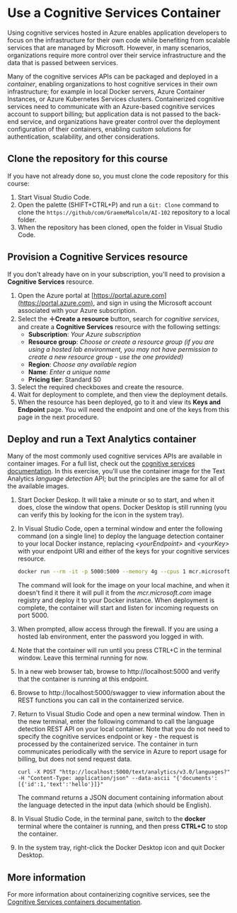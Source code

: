 # Use a Cognitive Services Container

Using cognitive services hosted in Azure enables application developers to focus on the infrastructure for their own code while benefiting from scalable services that are managed by Microsoft. However, in many scenarios, organizations require more control over their service infrastructure and the data that is passed between services.

Many of the cognitive services APIs can be packaged and deployed in a *container*, enabling organizations to host cognitive services in their own infrastructure; for example in local Docker servers, Azure Container Instances, or Azure Kubernetes Services clusters. Containerized cognitive services need to communicate with an Azure-based cognitive services account to support billing; but application data is not passed to the back-end service, and organizations have greater control over the deployment configuration of their containers, enabling custom solutions for authentication, scalability, and other considerations.

## Clone the repository for this course

If you have not already done so, you must clone the code repository for this course:

1. Start Visual Studio Code.
2. Open the palette (SHIFT+CTRL+P) and run a `Git: Clone` command to clone the `https://github/com/GraemeMalcolm/AI-102` repository to a local folder.
3. When the repository has been cloned, open the folder in Visual Studio Code.

## Provision a Cognitive Services resource

If you don't already have on in your subscription, you'll need to provision a **Cognitive Services** resource.

1. Open the Azure portal at [https://portal.azure.com](https://portal.azure.com), and sign in using the Microsoft account associated with your Azure subscription.
2. Select the **&#65291;Create a resource** button, search for *cognitive services*, and create a **Cognitive Services** resource with the following settings:
    - **Subscription**: *Your Azure subscription*
    - **Resource group**: *Choose or create a resource group (if you are using a hosted lab environment, you may not have permission to create a new resource group - use the one provided)*
    - **Region**: *Choose any available region*
    - **Name**: *Enter a unique name*
    - **Pricing tier**: Standard S0
3. Select the required checkboxes and create the resource.
4. Wait for deployment to complete, and then view the deployment details.
5. When the resource has been deployed, go to it and view its **Keys and Endpoint** page. You will need the endpoint and one of the keys from this page in the next procedure.

## Deploy and run a Text Analytics container

Many of the most commonly used cognitive services APIs are available in container images. For a full list, check out the [cognitive services documentation](https://docs.microsoft.com/azure/cognitive-services/cognitive-services-container-support#container-availability-in-azure-cognitive-services). In this exercise, you'll use the container image for the Text Analytics *language detection* API; but the principles are the same for all of the available images.

1. Start Docker Deskop. It will take a minute or so to start, and when it does, close the window that opens. Docker Desktop is still running (you can verify this by looking for the icon in the system tray).
2. In Visual Studio Code, open a terminal window and enter the following command (on a single line) to deploy the language detection container to your local Docker instance, replacing *&lt;yourEndpoint&gt;* and *&lt;yourKey&gt;* with your endpoint URI and either of the keys for your cognitive services resource.

    ```bash
    docker run --rm -it -p 5000:5000 --memory 4g --cpus 1 mcr.microsoft.com/azure-cognitive-services/textanalytics/language Eula=accept Billing=<yourEndpoint> ApiKey=<yourKey>
    ```

    The command will look for the image on your local machine, and when it doesn't find it there it will pull it from the *mcr&period;microsoft&period;com* image registry and deploy it to your Docker instance. When deployment is complete, the container will start and listen for incoming requests on port 5000.

3. When prompted, allow access through the firewall. If you are using a hosted lab environment, enter the password you logged in with.
4. Note that the container will run until you press CTRL+C in the terminal window. Leave this terminal running for now.
5. In a new web browser tab, browse to http://localhost:5000 and verify that the container is running at this endpoint.
6. Browse to http://localhost:5000/swagger to view information about the REST functions you can call in the containerized service.
7. Return to Visual Studio Code and open a new terminal window. Then in the new terminal, enter the following command to call the language detection REST API on your local container. Note that you do not need to specify the cognitive services endpoint or key - the request is processed by the containerized service. The container in turn communicates periodically with the service in Azure to report usage for billing, but does not send request data.

    ```curl
    curl -X POST "http://localhost:5000/text/analytics/v3.0/languages?" -H "Content-Type: application/json" --data-ascii "{'documents':[{'id':1,'text':'hello'}]}"
    ```

    The command returns a JSON document containing information about the language detected in the input data (which should be English).

8. In Visual Studio Code, in the terminal pane, switch to the **docker** terminal where the container is running, and then press **CTRL+C** to stop the container.
9. In the system tray, right-click the Docker Desktop icon and quit Docker Desktop.

## More information

For more information about containerizing cognitive services, see the [Cognitive Services containers documentation](https://docs.microsoft.com/azure/cognitive-services/containers/).
